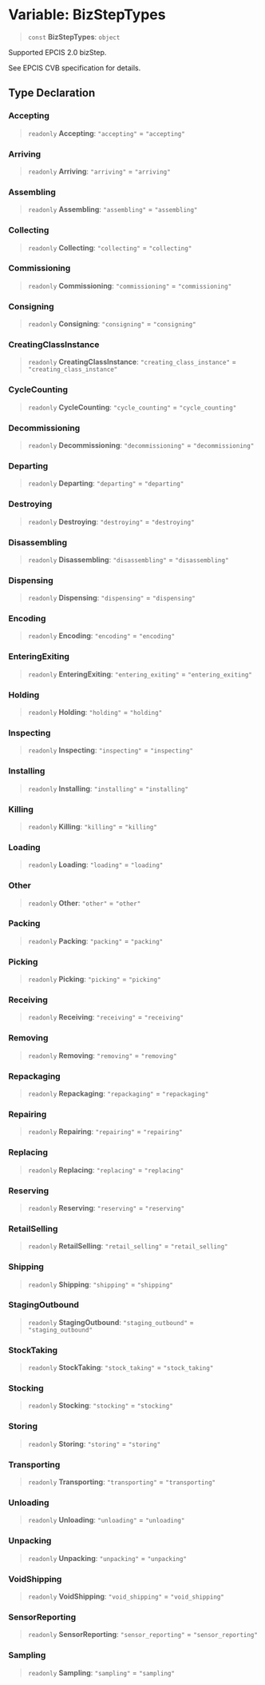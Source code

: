 # Variable: BizStepTypes

> `const` **BizStepTypes**: `object`

Supported EPCIS 2.0 bizStep.

See EPCIS CVB specification for details.

## Type Declaration

### Accepting

> `readonly` **Accepting**: `"accepting"` = `"accepting"`

### Arriving

> `readonly` **Arriving**: `"arriving"` = `"arriving"`

### Assembling

> `readonly` **Assembling**: `"assembling"` = `"assembling"`

### Collecting

> `readonly` **Collecting**: `"collecting"` = `"collecting"`

### Commissioning

> `readonly` **Commissioning**: `"commissioning"` = `"commissioning"`

### Consigning

> `readonly` **Consigning**: `"consigning"` = `"consigning"`

### CreatingClassInstance

> `readonly` **CreatingClassInstance**: `"creating_class_instance"` = `"creating_class_instance"`

### CycleCounting

> `readonly` **CycleCounting**: `"cycle_counting"` = `"cycle_counting"`

### Decommissioning

> `readonly` **Decommissioning**: `"decommissioning"` = `"decommissioning"`

### Departing

> `readonly` **Departing**: `"departing"` = `"departing"`

### Destroying

> `readonly` **Destroying**: `"destroying"` = `"destroying"`

### Disassembling

> `readonly` **Disassembling**: `"disassembling"` = `"disassembling"`

### Dispensing

> `readonly` **Dispensing**: `"dispensing"` = `"dispensing"`

### Encoding

> `readonly` **Encoding**: `"encoding"` = `"encoding"`

### EnteringExiting

> `readonly` **EnteringExiting**: `"entering_exiting"` = `"entering_exiting"`

### Holding

> `readonly` **Holding**: `"holding"` = `"holding"`

### Inspecting

> `readonly` **Inspecting**: `"inspecting"` = `"inspecting"`

### Installing

> `readonly` **Installing**: `"installing"` = `"installing"`

### Killing

> `readonly` **Killing**: `"killing"` = `"killing"`

### Loading

> `readonly` **Loading**: `"loading"` = `"loading"`

### Other

> `readonly` **Other**: `"other"` = `"other"`

### Packing

> `readonly` **Packing**: `"packing"` = `"packing"`

### Picking

> `readonly` **Picking**: `"picking"` = `"picking"`

### Receiving

> `readonly` **Receiving**: `"receiving"` = `"receiving"`

### Removing

> `readonly` **Removing**: `"removing"` = `"removing"`

### Repackaging

> `readonly` **Repackaging**: `"repackaging"` = `"repackaging"`

### Repairing

> `readonly` **Repairing**: `"repairing"` = `"repairing"`

### Replacing

> `readonly` **Replacing**: `"replacing"` = `"replacing"`

### Reserving

> `readonly` **Reserving**: `"reserving"` = `"reserving"`

### RetailSelling

> `readonly` **RetailSelling**: `"retail_selling"` = `"retail_selling"`

### Shipping

> `readonly` **Shipping**: `"shipping"` = `"shipping"`

### StagingOutbound

> `readonly` **StagingOutbound**: `"staging_outbound"` = `"staging_outbound"`

### StockTaking

> `readonly` **StockTaking**: `"stock_taking"` = `"stock_taking"`

### Stocking

> `readonly` **Stocking**: `"stocking"` = `"stocking"`

### Storing

> `readonly` **Storing**: `"storing"` = `"storing"`

### Transporting

> `readonly` **Transporting**: `"transporting"` = `"transporting"`

### Unloading

> `readonly` **Unloading**: `"unloading"` = `"unloading"`

### Unpacking

> `readonly` **Unpacking**: `"unpacking"` = `"unpacking"`

### VoidShipping

> `readonly` **VoidShipping**: `"void_shipping"` = `"void_shipping"`

### SensorReporting

> `readonly` **SensorReporting**: `"sensor_reporting"` = `"sensor_reporting"`

### Sampling

> `readonly` **Sampling**: `"sampling"` = `"sampling"`
